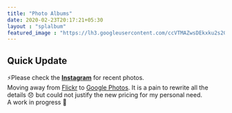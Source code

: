 ```yaml
---
title: "Photo Albums"
date: 2020-02-23T20:17:21+05:30
layout : "splalbum"
featured_image : "https://lh3.googleusercontent.com/ccVTMAZwsDEkxku2s2GY7DzDBuy-QZHEbaWKW4MD3Oye_qqYQtGnEfuxvWABqSweefdW_S-nM5bOIquhwi-hDFBiuhSJzhCbNGOOQufvE3-RWbqSEICPNGn8nIAZX_7-lrf_YlJiqGo"
---
```

## Quick Update ##
⚡Please check the **[Instagram](https://www.instagram.com/s.a.n.t.m/)**  for recent photos.  
Moving away from [Flickr](https://www.flickr.com/photos/santm/) to [Google Photos](http://photos.google.com/). It is a pain to rewrite all the details 😞 but could not justify the new pricing for my personal need.   
A work in progress 🚧
